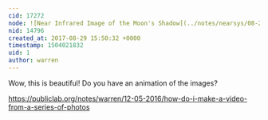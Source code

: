 ```yaml
---
cid: 17272
node: ![Near Infrared Image of the Moon's Shadow](../notes/nearsys/08-28-2017/near-infrared-inage-of-the-moon-s-shadow)
nid: 14796
created_at: 2017-08-29 15:50:32 +0000
timestamp: 1504021832
uid: 1
author: warren
---
```


Wow, this is beautiful! Do you have an animation of the images?

https://publiclab.org/notes/warren/12-05-2016/how-do-i-make-a-video-from-a-series-of-photos
